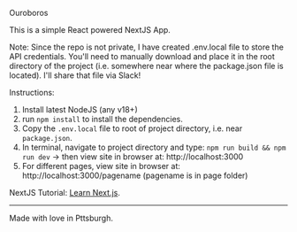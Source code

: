 Ouroboros

This is a simple React powered NextJS App.

Note: Since the repo is not private, I have created .env.local file to store the API credentials. You'll need to manually download and place it in the root directory of the project (i.e. somewhere near where the package.json file is located). I'll share that file via Slack!

Instructions:
1. Install latest NodeJS (any v18+)
2. run `npm install` to install the dependencies.
3. Copy the `.env.local` file to root of project directory, i.e. near `package.json`.
4. In terminal, navigate to project directory and type:  `npm run build && npm run dev`  -> then view site in browser at: http://localhost:3000
5. For different pages, view site in browser at: http://localhost:3000/pagename (pagename is in page folder)

NextJS Tutorial: [Learn Next.js](https://nextjs.org/learn).

---

Made with love in Pttsburgh.
